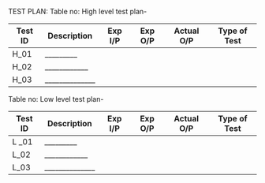 TEST PLAN:
Table no: High level test plan-


|   Test ID     |  Description  | Exp I/P  | Exp O/P   | Actual O/P |  Type of Test |
| ------------- | ------------- | -------  | -------   | ---------- |  ------------ |
| H_01          | _________     |          |           |            |               |
| H_02          | ____________  |          |           |            |               |
| H_03          | ______________|          |           |            |               |



Table no: Low level test plan-

|   Test ID     |  Description  | Exp I/P  | Exp O/P   | Actual O/P |  Type of Test |
| ------------- | ------------- | -------  | -------   | ---------- |  ------------ |
| L _01         | _________     |          |           |            |               |
| L_02          | ____________  |          |           |            |               |
| L_03          | ______________|          |           |            |               |
